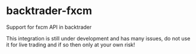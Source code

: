 # backtrader-fxcm
Support for fxcm API in backtrader

This integration is still under development and has many issues, do not use it for live trading and if so then only at your own risk!
